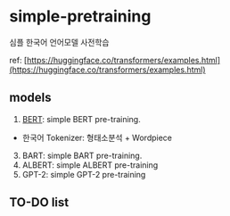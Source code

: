 # simple-pretraining
심플 한국어 언어모델 사전학습

ref: [https://huggingface.co/transformers/examples.html](https://huggingface.co/transformers/examples.html)

## models
1. [BERT](https://github.com/deepvine/simple-pretraining/blob/main/simple-bert-training.py): simple BERT pre-training.
  - 한국어 Tokenizer: 형태소분석 + Wordpiece
3. BART: simple BART pre-training.
4. ALBERT: simple ALBERT pre-training
5. GPT-2: simple GPT-2 pre-training

## TO-DO list
